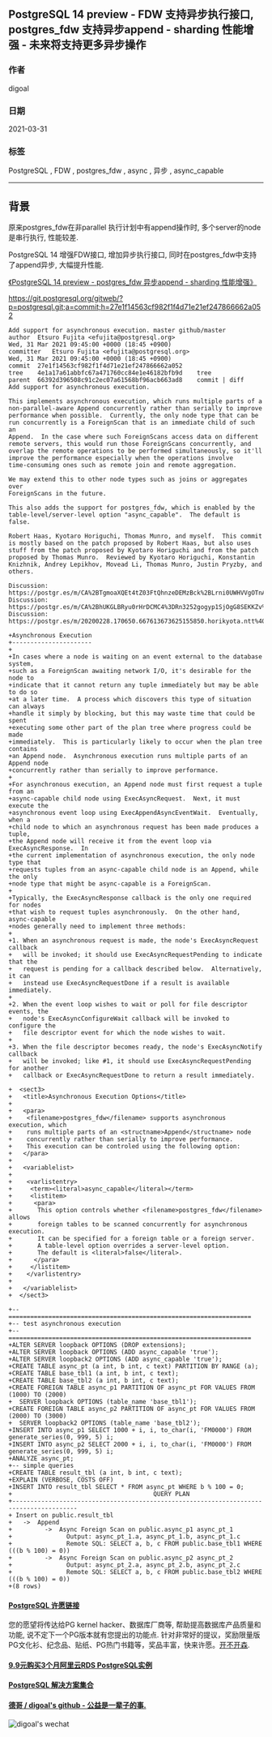## PostgreSQL 14 preview - FDW 支持异步执行接口, postgres_fdw 支持异步append - sharding 性能增强 - 未来将支持更多异步操作  
  
### 作者  
digoal  
  
### 日期  
2021-03-31  
  
### 标签  
PostgreSQL , FDW , postgres_fdw , async , 异步 , async_capable  
  
----  
  
## 背景  
原来postgres_fdw在非parallel 执行计划中有append操作时, 多个server的node是串行执行, 性能较差.  
  
PostgreSQL 14 增强FDW接口, 增加异步执行接口, 同时在postgres_fdw中支持了append异步, 大幅提升性能.   
  
[《PostgreSQL 14 preview - postgres_fdw 异步append - sharding 性能增强》](../202010/20201010_05.md)    
  
https://git.postgresql.org/gitweb/?p=postgresql.git;a=commit;h=27e1f14563cf982f1f4d71e21ef247866662a052  
  
```  
Add support for asynchronous execution. master github/master  
author	Etsuro Fujita <efujita@postgresql.org>	  
Wed, 31 Mar 2021 09:45:00 +0000 (18:45 +0900)  
committer	Etsuro Fujita <efujita@postgresql.org>	  
Wed, 31 Mar 2021 09:45:00 +0000 (18:45 +0900)  
commit	27e1f14563cf982f1f4d71e21ef247866662a052  
tree	4e1a17a61abbfc67a471760cc84e1e46182bfb9d	tree  
parent	66392d396508c91c2ec07a61568bf96acb663ad8	commit | diff  
Add support for asynchronous execution.  
  
This implements asynchronous execution, which runs multiple parts of a  
non-parallel-aware Append concurrently rather than serially to improve  
performance when possible.  Currently, the only node type that can be  
run concurrently is a ForeignScan that is an immediate child of such an  
Append.  In the case where such ForeignScans access data on different  
remote servers, this would run those ForeignScans concurrently, and  
overlap the remote operations to be performed simultaneously, so it'll  
improve the performance especially when the operations involve  
time-consuming ones such as remote join and remote aggregation.  
  
We may extend this to other node types such as joins or aggregates over  
ForeignScans in the future.  
  
This also adds the support for postgres_fdw, which is enabled by the  
table-level/server-level option "async_capable".  The default is false.  
  
Robert Haas, Kyotaro Horiguchi, Thomas Munro, and myself.  This commit  
is mostly based on the patch proposed by Robert Haas, but also uses  
stuff from the patch proposed by Kyotaro Horiguchi and from the patch  
proposed by Thomas Munro.  Reviewed by Kyotaro Horiguchi, Konstantin  
Knizhnik, Andrey Lepikhov, Movead Li, Thomas Munro, Justin Pryzby, and  
others.  
  
Discussion: https://postgr.es/m/CA%2BTgmoaXQEt4tZ03FtQhnzeDEMzBck%2BLrni0UWHVVgOTnA6C1w%40mail.gmail.com  
Discussion: https://postgr.es/m/CA%2BhUKGLBRyu0rHrDCMC4%3DRn3252gogyp1SjOgG8SEKKZv%3DFwfQ%40mail.gmail.com  
Discussion: https://postgr.es/m/20200228.170650.667613673625155850.horikyota.ntt%40gmail.com  
```  
  
```  
+Asynchronous Execution  
+----------------------  
+  
+In cases where a node is waiting on an event external to the database system,  
+such as a ForeignScan awaiting network I/O, it's desirable for the node to  
+indicate that it cannot return any tuple immediately but may be able to do so  
+at a later time.  A process which discovers this type of situation can always  
+handle it simply by blocking, but this may waste time that could be spent  
+executing some other part of the plan tree where progress could be made  
+immediately.  This is particularly likely to occur when the plan tree contains  
+an Append node.  Asynchronous execution runs multiple parts of an Append node  
+concurrently rather than serially to improve performance.  
+  
+For asynchronous execution, an Append node must first request a tuple from an  
+async-capable child node using ExecAsyncRequest.  Next, it must execute the  
+asynchronous event loop using ExecAppendAsyncEventWait.  Eventually, when a  
+child node to which an asynchronous request has been made produces a tuple,  
+the Append node will receive it from the event loop via ExecAsyncResponse.  In  
+the current implementation of asynchronous execution, the only node type that  
+requests tuples from an async-capable child node is an Append, while the only  
+node type that might be async-capable is a ForeignScan.  
+  
+Typically, the ExecAsyncResponse callback is the only one required for nodes  
+that wish to request tuples asynchronously.  On the other hand, async-capable  
+nodes generally need to implement three methods:  
+  
+1. When an asynchronous request is made, the node's ExecAsyncRequest callback  
+   will be invoked; it should use ExecAsyncRequestPending to indicate that the  
+   request is pending for a callback described below.  Alternatively, it can  
+   instead use ExecAsyncRequestDone if a result is available immediately.  
+  
+2. When the event loop wishes to wait or poll for file descriptor events, the  
+   node's ExecAsyncConfigureWait callback will be invoked to configure the  
+   file descriptor event for which the node wishes to wait.  
+  
+3. When the file descriptor becomes ready, the node's ExecAsyncNotify callback  
+   will be invoked; like #1, it should use ExecAsyncRequestPending for another  
+   callback or ExecAsyncRequestDone to return a result immediately.  
```  
  
```  
+  <sect3>  
+   <title>Asynchronous Execution Options</title>  
+  
+   <para>  
+    <filename>postgres_fdw</filename> supports asynchronous execution, which  
+    runs multiple parts of an <structname>Append</structname> node  
+    concurrently rather than serially to improve performance.  
+    This execution can be controled using the following option:  
+   </para>  
+  
+   <variablelist>  
+  
+    <varlistentry>  
+     <term><literal>async_capable</literal></term>  
+     <listitem>  
+      <para>  
+       This option controls whether <filename>postgres_fdw</filename> allows  
+       foreign tables to be scanned concurrently for asynchronous execution.  
+       It can be specified for a foreign table or a foreign server.  
+       A table-level option overrides a server-level option.  
+       The default is <literal>false</literal>.  
+      </para>  
+     </listitem>  
+    </varlistentry>  
+  
+   </variablelist>  
+  </sect3>  
```  
  
```  
+-- ===================================================================  
+-- test asynchronous execution  
+-- ===================================================================  
+ALTER SERVER loopback OPTIONS (DROP extensions);  
+ALTER SERVER loopback OPTIONS (ADD async_capable 'true');  
+ALTER SERVER loopback2 OPTIONS (ADD async_capable 'true');  
+CREATE TABLE async_pt (a int, b int, c text) PARTITION BY RANGE (a);  
+CREATE TABLE base_tbl1 (a int, b int, c text);  
+CREATE TABLE base_tbl2 (a int, b int, c text);  
+CREATE FOREIGN TABLE async_p1 PARTITION OF async_pt FOR VALUES FROM (1000) TO (2000)  
+  SERVER loopback OPTIONS (table_name 'base_tbl1');  
+CREATE FOREIGN TABLE async_p2 PARTITION OF async_pt FOR VALUES FROM (2000) TO (3000)  
+  SERVER loopback2 OPTIONS (table_name 'base_tbl2');  
+INSERT INTO async_p1 SELECT 1000 + i, i, to_char(i, 'FM0000') FROM generate_series(0, 999, 5) i;  
+INSERT INTO async_p2 SELECT 2000 + i, i, to_char(i, 'FM0000') FROM generate_series(0, 999, 5) i;  
+ANALYZE async_pt;  
+-- simple queries  
+CREATE TABLE result_tbl (a int, b int, c text);  
+EXPLAIN (VERBOSE, COSTS OFF)  
+INSERT INTO result_tbl SELECT * FROM async_pt WHERE b % 100 = 0;  
+                                       QUERY PLAN                                         
+----------------------------------------------------------------------------------------  
+ Insert on public.result_tbl  
+   ->  Append  
+         ->  Async Foreign Scan on public.async_p1 async_pt_1  
+               Output: async_pt_1.a, async_pt_1.b, async_pt_1.c  
+               Remote SQL: SELECT a, b, c FROM public.base_tbl1 WHERE (((b % 100) = 0))  
+         ->  Async Foreign Scan on public.async_p2 async_pt_2  
+               Output: async_pt_2.a, async_pt_2.b, async_pt_2.c  
+               Remote SQL: SELECT a, b, c FROM public.base_tbl2 WHERE (((b % 100) = 0))  
+(8 rows)  
```  
  
  
#### [PostgreSQL 许愿链接](https://github.com/digoal/blog/issues/76 "269ac3d1c492e938c0191101c7238216")
您的愿望将传达给PG kernel hacker、数据库厂商等, 帮助提高数据库产品质量和功能, 说不定下一个PG版本就有您提出的功能点. 针对非常好的提议，奖励限量版PG文化衫、纪念品、贴纸、PG热门书籍等，奖品丰富，快来许愿。[开不开森](https://github.com/digoal/blog/issues/76 "269ac3d1c492e938c0191101c7238216").  
  
  
#### [9.9元购买3个月阿里云RDS PostgreSQL实例](https://www.aliyun.com/database/postgresqlactivity "57258f76c37864c6e6d23383d05714ea")
  
  
#### [PostgreSQL 解决方案集合](https://yq.aliyun.com/topic/118 "40cff096e9ed7122c512b35d8561d9c8")
  
  
#### [德哥 / digoal's github - 公益是一辈子的事.](https://github.com/digoal/blog/blob/master/README.md "22709685feb7cab07d30f30387f0a9ae")
  
  
![digoal's wechat](../pic/digoal_weixin.jpg "f7ad92eeba24523fd47a6e1a0e691b59")
  
